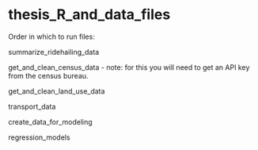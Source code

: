 # thesis_R_and_data_files

Order in which to run files:

summarize_ridehailing_data

get_and_clean_census_data - note: for this you will need to get an API key from the census bureau. 

get_and_clean_land_use_data

transport_data

create_data_for_modeling

regression_models
